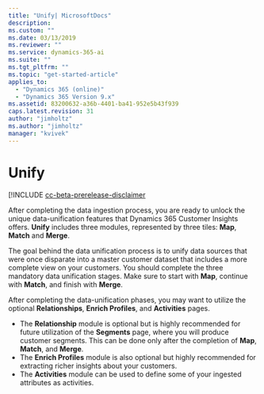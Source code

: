 ```yaml
---
title: "Unify| MicrosoftDocs"
description: 
ms.custom: ""
ms.date: 03/13/2019
ms.reviewer: ""
ms.service: dynamics-365-ai
ms.suite: ""
ms.tgt_pltfrm: ""
ms.topic: "get-started-article"
applies_to: 
  - "Dynamics 365 (online)"
  - "Dynamics 365 Version 9.x"
ms.assetid: 83200632-a36b-4401-ba41-952e5b43f939
caps.latest.revision: 31
author: "jimholtz"
ms.author: "jimholtz"
manager: "kvivek"
---
```

# Unify

[!INCLUDE [cc-beta-prerelease-disclaimer](../includes/cc-beta-prerelease-disclaimer.md)

After completing the data ingestion process, you are ready to unlock the unique data-unification features that Dynamics 365 Customer Insights offers. **Unify** includes three modules, represented by three tiles: **Map**, **Match** and **Merge**.
 
The goal behind the data unification process is to unify data sources that were once disparate into a master customer dataset that includes a more complete view on your customers. You should complete the three mandatory data unification stages. Make sure to start with **Map**, continue with **Match**, and finish with **Merge**.

After completing the data-unification phases, you may want to utilize the optional **Relationships**, **Enrich Profiles**, and **Activities** pages.
- The **Relationship** module is optional but is highly recommended for future utilization of the **Segments** page, where you will produce customer segments. This can be done only after the completion of **Map**, **Match**, and **Merge**.
- The **Enrich Profiles** module is also optional but highly recommended for extracting richer insights about your customers. 
- The **Activities** module can be used to define some of your ingested attributes as activities.
 
